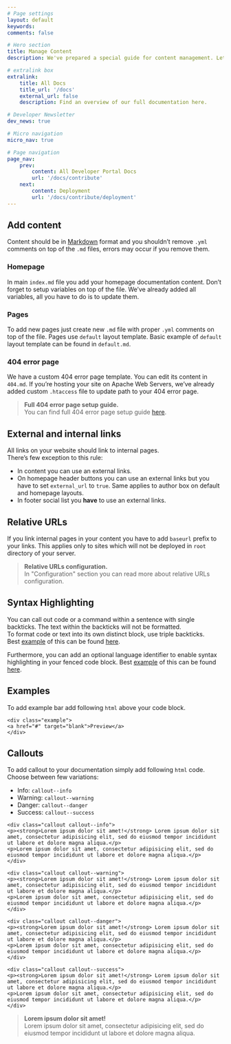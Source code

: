 ```yaml
---
# Page settings
layout: default
keywords:
comments: false

# Hero section
title: Manage Content
description: We've prepared a special guide for content management. Let's learn how to add syntax highlighting, examples, callouts and much more.

# extralink box
extralink:
    title: All Docs
    title_url: '/docs'
    external_url: false
    description: Find an overview of our full documentation here.

# Developer Newsletter
dev_news: true

# Micro navigation
micro_nav: true

# Page navigation
page_nav:
    prev:
        content: All Developer Portal Docs
        url: '/docs/contribute'
    next:
        content: Deployment
        url: '/docs/contribute/deployment'
---
```

## Add content

Content should be in [Markdown](https://daringfireball.net/projects/markdown/) format and you shouldn’t remove `.yml` comments on top of the `.md` files, errors may occur if you remove them.

### Homepage

In main `index.md` file you add your homepage documentation content. Don’t forget to setup variables on top of the file. We’ve already added all variables, all you have to do is to update them.

### Pages

To add new pages just create new `.md` file with proper `.yml` comments on top of the file. Pages use `default` layout template. Basic example of `default` layout template can be found in `default.md`.

### 404 error page

We have a custom 404 error page template. You can edit its content in `404.md`. If you’re hosting your site on Apache Web Servers, we’ve already added custom `.htaccess` file to update path to your 404 error page.

>__Full 404 error page setup guide.__ <br> You can find full 404 error page setup guide [here](https://jekyllrb.com/tutorials/custom-404-page/).

## External and internal links

All links on your website should link to internal pages.  
There’s few exception to this rule:

*   In content you can use an external links.
*   On homepage header buttons you can use an external links but you have to set `external_url` to `true`. Same applies to author box on default and homepage layouts.
*   In footer social list you __have__ to use an external links.

## Relative URLs

If you link internal pages in your content you have to add `baseurl` prefix to your links. This applies only to sites which will not be deployed in `root` directory of your server.

>__Relative URLs configuration.__ <br> In "Configuration" section you can read more about relative URLs configuration.

## Syntax Highlighting

You can call out code or a command within a sentence with single backticks. The text within the backticks will not be formatted.  
To format code or text into its own distinct block, use triple backticks.  
Best [example](https://help.github.com/articles/basic-writing-and-formatting-syntax/#quoting-code) of this can be found [here](https://help.github.com/articles/basic-writing-and-formatting-syntax/#quoting-code).

Furthermore, you can add an optional language identifier to enable syntax highlighting in your fenced code block. Best [example](https://help.github.com/articles/creating-and-highlighting-code-blocks/#syntax-highlighting) of this can be found [here](https://help.github.com/articles/creating-and-highlighting-code-blocks/#syntax-highlighting).

## Examples

To add example bar add following `html` above your code block.

```
<div class="example">
<a href="#" target="blank">Preview</a>
</div>

```

## Callouts

To add callout to your documentation simply add following `html` code.  
Choose between few variations:

*   Info: `callout--info`
*   Warning: `callout--warning`
*   Danger: `callout--danger`
*   Success: `callout--success`

```
<div class="callout callout--info">
<p><strong>Lorem ipsum dolor sit amet!</strong> Lorem ipsum dolor sit amet, consectetur adipisicing elit, sed do eiusmod tempor incididunt ut labore et dolore magna aliqua.</p>
<p>Lorem ipsum dolor sit amet, consectetur adipisicing elit, sed do eiusmod tempor incididunt ut labore et dolore magna aliqua.</p>
</div>

<div class="callout callout--warning">
<p><strong>Lorem ipsum dolor sit amet!</strong> Lorem ipsum dolor sit amet, consectetur adipisicing elit, sed do eiusmod tempor incididunt ut labore et dolore magna aliqua.</p>
<p>Lorem ipsum dolor sit amet, consectetur adipisicing elit, sed do eiusmod tempor incididunt ut labore et dolore magna aliqua.</p>
</div>

<div class="callout callout--danger">
<p><strong>Lorem ipsum dolor sit amet!</strong> Lorem ipsum dolor sit amet, consectetur adipisicing elit, sed do eiusmod tempor incididunt ut labore et dolore magna aliqua.</p>
<p>Lorem ipsum dolor sit amet, consectetur adipisicing elit, sed do eiusmod tempor incididunt ut labore et dolore magna aliqua.</p>
</div>

<div class="callout callout--success">
<p><strong>Lorem ipsum dolor sit amet!</strong> Lorem ipsum dolor sit amet, consectetur adipisicing elit, sed do eiusmod tempor incididunt ut labore et dolore magna aliqua.</p>
<p>Lorem ipsum dolor sit amet, consectetur adipisicing elit, sed do eiusmod tempor incididunt ut labore et dolore magna aliqua.</p>
</div>

```

>__Lorem ipsum dolor sit amet!__ <br> Lorem ipsum dolor sit amet, consectetur adipisicing elit, sed do eiusmod tempor incididunt ut labore et dolore magna aliqua.
